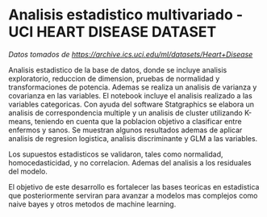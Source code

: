 # Analisis estadistico multivariado - UCI HEART DISEASE DATASET
*Datos tomados de https://archive.ics.uci.edu/ml/datasets/Heart+Disease*

Analisis estadistico de la base de datos, donde se incluye analisis exploratorio, reduccion de dimension, pruebas de normalidad y transformaciones de potencia. 
Ademas se realiza un analisis de varianza y covarianza en las variables.
El notebook incluye el analisis realizado a las variables categoricas. Con ayuda del software Statgraphics se elabora un analisis de correspondencia multiple y un analisis de cluster utilizando K-means, teniendo en cuenta que la poblacion objetivo a clasificar entre enfermos y sanos.
Se muestran algunos resultados ademas de aplicar analisis de regresion logistica, analisis discriminante y GLM a las variables.

Los supuestos estadisticos se validaron, tales como normalidad, homocedasticidad, y no correlacion. Ademas del analisis a los residuales del modelo.

El objetivo de este desarrollo es fortalecer las bases teoricas en estadistica que posteriormente serviran para avanzar a modelos mas complejos como naive bayes y otros metodos de machine learning.
